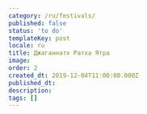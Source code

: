 ```yaml
---
category: /ru/festivals/
published: false
status: 'to do'
templateKey: post
locale: ru
title: Джаганнатх Ратха Ятра
image:
order: 2
created_dt: 2019-12-04T11:00:00.000Z
published_dt:
description:
tags: []
---
```

